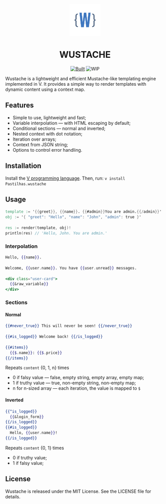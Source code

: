 <div align="center">
<a href="#"><img src="wustache.png" alt="drawing" width="100"/></a>

<h1>WUSTACHE</h1>

[![Built][BuiltBadge]][BuiltUrl]
![WIP][WIPBadge]
</div>

Wustache is a lightweight and efficient Mustache-like templating engine
implemented in V. It provides a simple way to render templates with dynamic
content using a context map.

## Features

- Simple to use, lightweight and fast;
- Variable interpolation &mdash; with HTML escaping by default;
- Conditional sections &mdash; normal and inverted;
- Nested context with dot notation;
- Iteration over arrays;
- Context from JSON string;
- Options to control error handling.

## Installation

Install the [V programming language](https://vlang.io/). Then, run:
```v install Pastilhas.wustache``` 

## Usage

```v
template := '{{greet}}, {{name}}. {{#admin}}You are admin.{{/admin}}'
obj := '{ "greet": "Hello", "name": "John", "admin": true }'

res := render(template, obj)!
println(res) // 'Hello, John. You are admin.'
```

### Interpolation

```mustache
Hello, {{name}}.

Welcome, {{user.name}}. You have {{user.unread}} messages.

<div class="user-card">
  {{&raw_variable}}
</div>
```

### Sections

#### Normal
```mustache
{{#never_true}} This will never be seen! {{/never_true}}

{{#is_logged}} Welcome back! {{/is_logged}}

{{#items}}
  {{$.name}}: {{$.price}}
{{/items}}
```

Repeats `content` {0, 1, n} times
- 0 if falsy value &mdash; false, empty string, empty array, empty map;
- 1 if truthy value &mdash; true, non-empty string, non-empty map;
- n for n-sized array &mdash; each iteration, the value is mapped to `$`

#### Inverted

```mustache
{{^is_logged}}
  {{&login_form}}
{{/is_logged}}
{{#is_logged}}
  Hello, {{user.name}}!
{{/is_logged}}
```

Repeats `content` {0, 1} times
- 0 if truthy value;
- 1 if falsy value;

## License

Wustache is released under the MIT License. See the LICENSE file for details.

[BuiltUrl]: https://vlang.io/
[BuiltBadge]: https://img.shields.io/badge/Vlang-gray?style=for-the-badge&logo=v
[WIPBadge]: https://img.shields.io/badge/WORK%20IN%20PROGRESS-%20rgb(255%2C%20172%2C%2028)%20?style=for-the-badge
